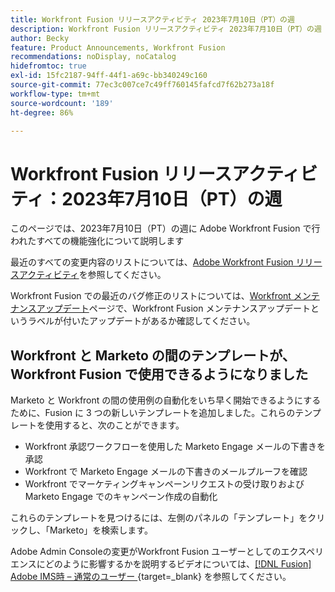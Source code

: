 ```yaml
---
title: Workfront Fusion リリースアクティビティ 2023年7月10日（PT）の週
description: Workfront Fusion リリースアクティビティ 2023年7月10日（PT）の週
author: Becky
feature: Product Announcements, Workfront Fusion
recommendations: noDisplay, noCatalog
hidefromtoc: true
exl-id: 15fc2187-94ff-44f1-a69c-bb340249c160
source-git-commit: 77ec3c007ce7c49ff760145fafcd7f62b273a18f
workflow-type: tm+mt
source-wordcount: '189'
ht-degree: 86%

---
```


# Workfront Fusion リリースアクティビティ：2023年7月10日（PT）の週

このページでは、2023年7月10日（PT）の週に Adobe Workfront Fusion で行われたすべての機能強化について説明します

最近のすべての変更内容のリストについては、[Adobe Workfront Fusion リリースアクティビティ](/help/workfront-fusion/fusion-product-releases/fusion-release-activity.md)を参照してください。

Workfront Fusion での最近のバグ修正のリストについては、[Workfront メンテナンスアップデート](https://experienceleague.adobe.com/docs/workfront-known-issues/releases/current-updates.html?lang=ja)ページで、Workfront Fusion メンテナンスアップデートというラベルが付いたアップデートがあるか確認してください。

## Workfront と Marketo の間のテンプレートが、Workfront Fusion で使用できるようになりました

Marketo と Workfront の間の使用例の自動化をいち早く開始できるようにするために、Fusion に 3 つの新しいテンプレートを追加しました。これらのテンプレートを使用すると、次のことができます。

* Workfront 承認ワークフローを使用した Marketo Engage メールの下書きを承認
* Workfront で Marketo Engage メールの下書きのメールプルーフを確認
* Workfront でマーケティングキャンペーンリクエストの受け取りおよび Marketo Engage でのキャンペーン作成の自動化

これらのテンプレートを見つけるには、左側のパネルの「テンプレート」をクリックし、「Marketo」を検索します。

Adobe Admin Consoleの変更がWorkfront Fusion ユーザーとしてのエクスペリエンスにどのように影響するかを説明するビデオについては、[[!DNL Fusion] Adobe IMS時 – 通常のユーザー ](https://video.tv.adobe.com/v/3412465/){target=_blank} を参照してください。
